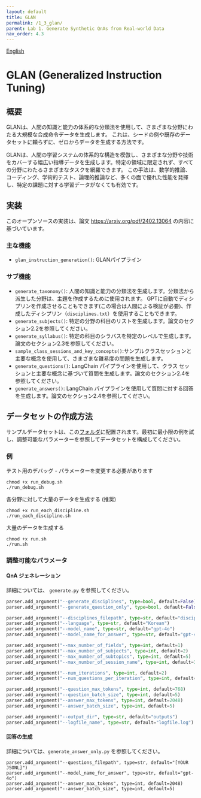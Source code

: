 ```yaml
---
layout: default
title: GLAN
permalink: /1_3_glan/
parent: Lab 1. Generate Synthetic QnAs from Real-world Data
nav_order: 4.3
---
```


[English](README.md)

# GLAN (Generalized Instruction Tuning) 

## 概要
GLANは、人間の知識と能力の体系的な分類法を使用して、さまざまな分野にわたる大規模な合成命令データを生成します。
これは、シードの例や既存のデータセットに頼らずに、ゼロからデータを生成する方法です。

GLANは、人間の学習システムの体系的な構造を模倣し、さまざまな分野や技術をカバーする幅広い指導データを生成します。特定の領域に限定されず、すべての分野にわたるさまざまなタスクを網羅できます。
この手法は、数学的推論、コーディング、学術的テスト、論理的推論など、多くの面で優れた性能を発揮し、特定の課題に対する学習データがなくても有効です。

## 実装
このオープンソースの実装は、論文 https://arxiv.org/pdf/2402.13064 の内容に基づいています。

### 主な機能
- `glan_instruction_generation()`: GLANパイプライン

### サブ機能
- `generate_taxonomy()`: 人間の知識と能力の分類法を生成します。分類法から派生した分野は、主題を作成するために使用されます。
GPTに自動でディシプリンを作成させることもできます(この場合は人間による検証が必要)、作成したディシプリン（`disciplines.txt`）を使用することもできます。
- `generate_subjects()`: 特定の分野の科目のリストを生成します。論文のセクション2.2を参照してください。
- `generate_syllabus()`: 特定の科目のシラバスを特定のレベルで生成します。論文のセクション2.3を参照してください。
- `sample_class_sessions_and_key_concepts()`:サンプルクラスセッションと主要な概念を使用して、さまざまな難易度の問題を生成します。
- `generate_questions()`: LangChain パイプラインを使用して、クラス セッションと主要な概念に基づいて質問を生成します。論文のセクション2.4を参照してください。
- `generate_answers()`: LangChain パイプラインを使用して質問に対する回答を生成します。論文のセクション2.4を参照してください。


## データセットの作成方法
サンプルデータセットは、この[フォルダ](samples)に配置されます。最初に最小限の例を試し、調整可能なパラメーターを参照してデータセットを構成してください。

### 例

テスト用のデバッグ - パラメーターを変更する必要があります
```shell
chmod +x run_debug.sh
./run_debug.sh
```

各分野に対して大量のデータを生成する (推奨)
```shell
chmod +x run_each_discipline.sh
./run_each_discipline.sh
```

大量のデータを生成する
```shell
chmod +x run.sh
./run.sh
```


### 調整可能なパラメータ

#### QnA ジェネレーション
詳細については、 `generate.py` を参照してください。

```python
parser.add_argument("--generate_disciplines", type=bool, default=False)
parser.add_argument("--generate_question_only", type=bool, default=False)

parser.add_argument("--disciplines_filepath", type=str, default="disciplines_sample.txt")
parser.add_argument("--language", type=str, default="Korean")
parser.add_argument("--model_name", type=str, default="gpt-4o")
parser.add_argument("--model_name_for_answer", type=str, default="gpt-4o")

parser.add_argument("--max_number_of_fields", type=int, default=1)
parser.add_argument("--max_number_of_subjects", type=int, default=2)
parser.add_argument("--max_number_of_subtopics", type=int, default=5)
parser.add_argument("--max_number_of_session_name", type=int, default=3)

parser.add_argument("--num_iterations", type=int, default=2)
parser.add_argument("--num_questions_per_iteration", type=int, default=5)

parser.add_argument("--question_max_tokens", type=int, default=768)
parser.add_argument("--question_batch_size", type=int, default=5)
parser.add_argument("--answer_max_tokens", type=int, default=2048)
parser.add_argument("--answer_batch_size", type=int, default=5)

parser.add_argument("--output_dir", type=str, default="outputs")
parser.add_argument("--logfile_name", type=str, default="logfile.log")
```

#### 回答の生成
詳細については、`generate_answer_only.py` を参照してください。

```
parser.add_argument("--questions_filepath", type=str, default="[YOUR JSONL]")
parser.add_argument("--model_name_for_answer", type=str, default="gpt-4o")
parser.add_argument("--answer_max_tokens", type=int, default=2048)
parser.add_argument("--answer_batch_size", type=int, default=5)
```